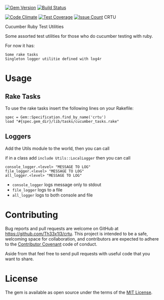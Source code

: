 [![Gem Version](https://badge.fury.io/rb/crtu.svg)](https://badge.fury.io/rb/crtu)
[![Build Status](https://travis-ci.org/Th33x1l3/CRTU.svg?branch=master)](https://travis-ci.org/Th33x1l3/CRTU)

[![Code Climate](https://codeclimate.com/github/Th33x1l3/CRTU/badges/gpa.svg)](https://codeclimate.com/github/Th33x1l3/CRTU)
[![Test Coverage](https://codeclimate.com/github/Th33x1l3/CRTU/badges/coverage.svg)](https://codeclimate.com/github/Th33x1l3/CRTU/coverage)
[![Issue Count](https://codeclimate.com/github/Th33x1l3/CRTU/badges/issue_count.svg)](https://codeclimate.com/github/Th33x1l3/CRTU)
CRTU

Cucumber Ruby Test Utilities

Some assorted test utilities for those who do cucumber testing with ruby. 

For now it has:

    Some rake tasks
    Singleton logger utilitie defined with log4r
    
# Usage

## Rake Tasks
To use the rake tasks insert the following lines on your Rakefile:

```
spec = Gem::Specification.find_by_name('crtu')
load "#{spec.gem_dir}/lib/tasks/cucumber_tasks.rake"

```

## Loggers
Add the Utils module to the world, then you can call

if in a class add `include Utils::LocalLogger`
then you can call
```
console_logger.<level> "MESSAGE TO LOG"
file_logger.<level> "MESSAGE TO LOG"
all_logger.<level> "MESSAGE TO LOG"
```

- `console_logger` logs message only to stdout
- `file_logger` logs to a file
- `all_logger` logs to both console and file

# Contributing

Bug reports and pull requests are welcome on GitHub at https://github.com/Th33x1l3/crtu. This project is intended to be a safe, welcoming space for collaboration, and contributors are expected to adhere to the [Contributor Covenant](http://contributor-covenant.org) code of conduct. 

Aside from that feel free to send pull requests with useful code that you want to share.


# License

The gem is available as open source under the terms of the [MIT License](http://opensource.org/licenses/MIT).

